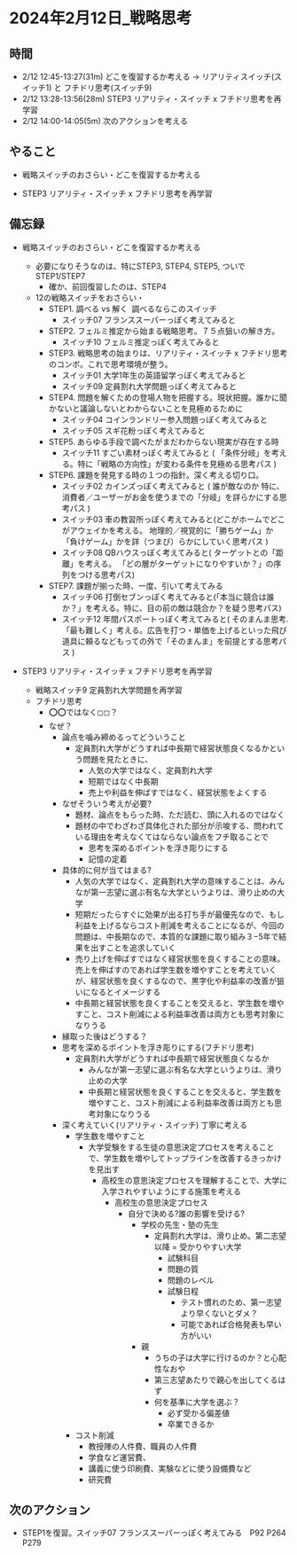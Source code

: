 # 2024年2月12日_戦略思考

## 時間

- 2/12 12:45-13:27(31m) どこを復習するか考える → リアリティスイッチ(スイッチ1) と フチドリ思考(スイッチ9)
- 2/12 13:28-13:56(28m) STEP3 リアリティ・スイッチ x フチドリ思考を再学習
- 2/12 14:00-14:05(5m) 次のアクションを考える

## やること

- 戦略スイッチのおさらい・どこを復習するか考える

- STEP3 リアリティ・スイッチ x フチドリ思考を再学習

## 備忘録

- 戦略スイッチのおさらい・どこを復習するか考える
    - 必要になりそうなのは、特にSTEP3, STEP4, STEP5, ついでSTEP1/STEP7
        - 確か、前回復習したのは、STEP4
    - 12の戦略スイッチをおさらい・
        - STEP1. 調べる vs 解く` `調べるならこのスイッチ
            - スイッチ07 フランススーパーっぽく考えてみると
        - STEP2. フェルミ推定から始まる戦略思考。７５点狙いの解き方。
            - スイッチ10 フェルミ推定っぽく考えてみると
        - STEP3. 戦略思考の始まりは、リアリティ・スイッチ x フチドリ思考のコンボ。これで思考環境が整う。
            - スイッチ01 大学1年生の英語留学っぽく考えてみると
            - スイッチ09 定員割れ大学問題っぽく考えてみると
        - STEP4. 問題を解くための登場人物を把握する。現状把握。誰かに聞かないと議論しないとわからないことを見極めるために
            - スイッチ04 コインランドリー参入問題っぽく考えてみると
            - スイッチ05 スギ花粉っぽく考えてみると
        - STEP5. あらゆる手段で調べたがまだわからない現実が存在する時
            - スイッチ11 すごい素材っぽく考えてみると ( 「条件分岐」を考える。特に「戦略の方向性」が変わる条件を見極める思考パス )
        - STEP6. 課題を発見する時の１つの指針。深く考える切り口。
            - スイッチ02 カインズっぽく考えてみると ( 誰が敵なのか 特に、消費者／ユーザーがお金を使うまでの「分岐」を詳らかにする思考パス )
            - スイッチ03 車の教習所っぽく考えてみると(どこがホームでどこがアウェイかを考える。 地理的／視覚的に「勝ちゲーム」か「負けゲーム」かを詳（つまび）らかにしていく思考パス )
            - スイッチ08 QBハウスっぽく考えてみると( ターゲットとの「距離」を考える。 「どの層がターゲットになりやすいか？」の序列をつける思考パス)
        - STEP7. 課題が揃った時、一度、引いて考えてみる
            - スイッチ06 打倒セブンっぽく考えてみると(「本当に競合は誰か？」を考える。特に、目の前の敵は競合か？を疑う思考パス)
            - スイッチ12 年間パスポートっぽく考えてみると( そのまんま思考. 「最も難しく」考える。広告を打つ・単価を上げるといった飛び道具に頼るなどもっての外で「そのまんま」を前提とする思考パス )


- STEP3 リアリティ・スイッチ x フチドリ思考を再学習

    - 戦略スイッチ9 定員割れ大学問題を再学習
    - フチドリ思考
        - ⭕️⭕️ではなく◻︎◻︎？
        - なぜ？
            - 論点を噛み締めるってどういうこと
                - 定員割れ大学がどうすれば中長期で経営状態良くなるかという問題を見たときに、
                    - 人気の大学ではなく、定員割れ大学
                    - 短期ではなく中長期
                    - 売上や利益を伸ばすではなく、経営状態をよくする
            - なぜそういう考えが必要?
                - 題材、論点をもらった時、ただ読む、頭に入れるのではなく
                - 題材の中でわざわざ具体化された部分が示唆する、問われている理由を考えなくてはならない論点をフチ取ることで
                    - 思考を深めるポイントを浮き彫りにする
                    - 記憶の定着
            - 具体的に何が当てはまる?
                - 人気の大学ではなく、定員割れ大学の意味することは、みんなが第一志望に選ぶ有名な大学というよりは、滑り止めの大学
                - 短期だったらすぐに効果が出る打ち手が最優先なので、もし利益を上げるならコスト削減を考えることになるが、今回の問題は、中長期なので、本質的な課題に取り組み３−5年で結果を出すことを追求していく
                - 売り上げを伸ばすではなく経営状態を良くすることの意味。売上を伸ばすのであれば学生数を増やすことを考えていくが、経営状態を良くするなので、黒字化や利益率の改善が狙いになるとイメージする
                - 中長期と経営状態を良くすることを交えると、学生数を増やすこと、コスト削減による利益率改善は両方とも思考対象になりうる
            - 縁取った後はどうする？
            - 思考を深めるポイントを浮き彫りにする(フチドリ思考)
                - 定員割れ大学がどうすれば中長期で経営状態良くなるか
                  - みんなが第一志望に選ぶ有名な大学というよりは、滑り止めの大学
                  - 中長期と経営状態を良くすることを交えると、学生数を増やすこと、コスト削減による利益率改善は両方とも思考対象になりうる
            - 深く考えていく(リアリティ・スイッチ) 丁寧に考える
                - 学生数を増やすこと
                    - 大学受験をする生徒の意思決定プロセスを考えることで、学生数を増やしてトップラインを改善するきっかけを見出す
                        - 高校生の意思決定プロセスを理解することで、大学に入学されやすいようにする施策を考える
                            - 高校生の意思決定プロセス
                                - 自分で決める?誰の影響を受ける?
                                    - 学校の先生・塾の先生
                                        - 定員割れ大学は、滑り止め。第二志望以降 = 受かりやすい大学
                                            - 試験科目
                                            - 問題の質
                                            - 問題のレベル
                                            - 試験日程
                                                - テスト慣れのため、第一志望より早くないとダメ？
                                                - 可能であれば合格発表も早い方がいい
                                    - 親
                                        - うちの子は大学に行けるのか？と心配性なおや
                                        - 第三志望あたりで親心を出してくるはず
                                        - 何を基準に大学を選ぶ？
                                            - 必ず受かる偏差値
                                            - 卒業できるか
                - コスト削減
                  - 教授陣の人件費、職員の人件費
                  - 学食など運営費、
                  - 講義に使う印刷費、実験などに使う設備費など
                  - 研究費

## 次のアクション

- STEP1を復習。スイッチ07 フランススーパーっぽく考えてみる　P92 P264 P279
